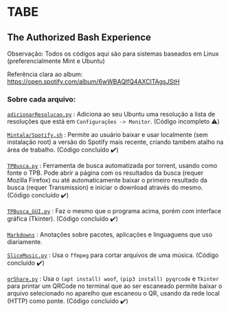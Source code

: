 # TABE
## The Authorized Bash Experience

Observação: Todos os códigos aqui são para sistemas baseados em Linux (preferencialmente Mint e Ubuntu)

Referência clara ao album: https://open.spotify.com/album/6wWBAQlfQ4AXClTAgsJStH

### Sobre cada arquivo:
[```adicionarResolucao.py```](https://github.com/vss-2/TABE/blob/master/adicionarResolucao.py) :   Adiciona ao seu Ubuntu uma resolução a lista de resoluções que está em ```Configurações -> Monitor```. (Código incompleto ⚠️)

[```Mintala/Spotify.sh```](https://github.com/vss-2/TABE/blob/master/Minstala/Spotify.sh) : Permite ao usuário baixar e usar localmente (sem instalação root) a versão do Spotify mais recente, criando também atalho na área de trabalho. (Código concluído ✔️)

[```TPBusca.py```](https://github.com/vss-2/TABE/blob/master/TPBusca.py) : Ferramenta de busca automatizada por torrent, usando como fonte o TPB. Pode abrir a página com os resultados da busca (requer Mozilla Firefox) ou até automaticamente baixar o primeiro resultado da busca (requer Transmission) e iniciar o download através do mesmo. (Código concluído ✔️)

[```TPBusca_GUI.py```](https://github.com/vss-2/TABE/blob/master/TPBusca.py) : 
Faz o mesmo que o programa acima, porém com interface gráfica (Tkinter). (Código concluído ✔️)

[```Markdowns```](https://github.com/vss-2/TABE/tree/master/Markdowns) : Anotações sobre pacotes, aplicações e linguaguens que uso diariamente.

[```SliceMusic.py```](https://github.com/vss-2/TABE/blob/master/SliceMusic.py) : 
Usa o ```ffmpeg``` para cortar arquivos de uma música. (Código concluído ✔️) 

[```qrShare.py```](https://github.com/vss-2/TABE/blob/master/qrShare.py) : 
Usa o ```(apt install) woof```, ```(pip3 install) pyqrcode``` e ```Tkinter```  para printar um QRCode no terminal que ao ser escaneado permite baixar o arquivo selecionado no aparelho que escaneou o QR, usando da rede local (HTTP) como ponte. (Código concluído ✔️) 